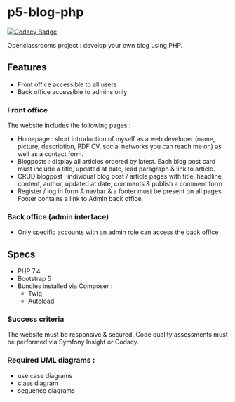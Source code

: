 # p5-blog-php

[![Codacy Badge](https://api.codacy.com/project/badge/Grade/693dc9aa9f5c462cbeed4e5ff1a78bc5)](https://app.codacy.com/gh/EstelleMyddleware/p5-blog-php?utm_source=github.com&utm_medium=referral&utm_content=EstelleMyddleware/p5-blog-php&utm_campaign=Badge_Grade_Settings)

Openclassrooms project : develop your own blog using PHP.

## Features 
- Front office accessible to all users
- Back office accessible to admins only

### Front office
The website includes the following pages : 
- Homepage : short introduction of myself as a web developer (name, picture, description, PDF CV, social networks you can reach me on) as well as a contact form.
- Blogposts : display all articles ordered by latest. Each blog post card must include a title, updated at date, lead paragraph & link to article.
- CRUD blogpost : individual blog post / article pages with title, headline, content, author, updated at date, comments & publish a comment form
- Register / log in form 
A navbar & a footer must be present on all pages. 
Footer contains a link to Admin back office.

### Back office (admin interface)
- Only specific accounts with an admin role can access the back office
    
## Specs
 - PHP 7.4
 - Bootstrap 5
 - Bundles installed via Composer :
    - Twig
    - Autoload
    
### Success criteria
  The website must be responsive & secured. Code quality assessments must be performed via Symfony Insight or Codacy.
### Required UML diagrams :
- use case diagrams
- class diagram
- sequence diagrams
